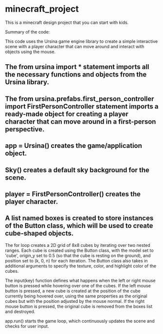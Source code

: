 # minecraft_project

This is a minecraft design project that you can start with kids.

Summary of the code:

This code uses the Ursina game engine library to create a simple interactive scene with a player character that can move around and interact with objects using the mouse.

## The from ursina import * statement imports all the necessary functions and objects from the Ursina library.

## The from ursina.prefabs.first_person_controller import FirstPersonController statement imports a ready-made object for creating a player character that can move around in a first-person perspective.

## app = Ursina() creates the game/application object.

## Sky() creates a default sky background for the scene.

## player = FirstPersonController() creates the player character.

## A list named boxes is created to store instances of the Button class, which will be used to create cube-shaped objects.

The for loop creates a 2D grid of 8x8 cubes by iterating over two nested ranges. Each cube is created using the Button class, with the model set to 'cube', origin_y set to 0.5 (so that the cube is resting on the ground), and position set to (k, 0, n) for each iteration. The Button class also takes in additional arguments to specify the texture, color, and highlight color of the cubes.

The input(key) function defines what happens when the left or right mouse button is pressed while hovering over one of the cubes. If the left mouse button is pressed, a new cube is created at the position of the cube currently being hovered over, using the same properties as the original cubes but with the position adjusted by the mouse normal. If the right mouse button is pressed, the original cube is removed from the boxes list and destroyed.

app.run() starts the game loop, which continuously updates the scene and checks for user input.
